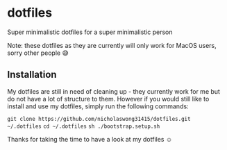 # dotfiles
Super minimalistic dotfiles for a super minimalistic person

Note: these dotfiles as they are currently will only work for MacOS users, sorry other people 😅

## Installation
My dotfiles are still in need of cleaning up - they currently work for me but do not have a lot of structure to them. However if you would still like to install and use my dotfiles, simply run the following commands:

`git clone https://github.com/nicholaswong31415/dotfiles.git ~/.dotfiles`
`cd ~/.dotfiles`
`sh ./bootstrap.setup.sh`

Thanks for taking the time to have a look at my dotfiles ☺️
